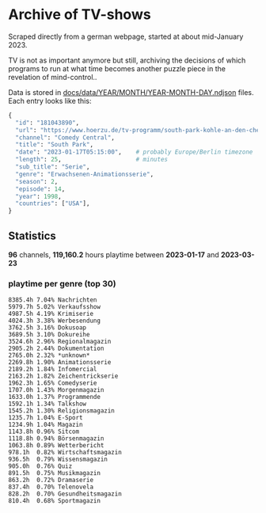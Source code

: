 # Archive of TV-shows

Scraped directly from a german webpage, started at about mid-January 2023.

TV is not as important anymore but still, archiving the decisions of which programs to run at what time
becomes another puzzle piece in the revelation of mind-control.. 

Data is stored in [docs/data/YEAR/MONTH/YEAR-MONTH-DAY.ndjson](docs/data/) files. 
Each entry looks like this:

```python
{
  "id": "181043890", 
  "url": "https://www.hoerzu.de/tv-programm/south-park-kohle-an-den-chefkoch/bid_181043890/", 
  "channel": "Comedy Central", 
  "title": "South Park", 
  "date": "2023-01-17T05:15:00",    # probably Europe/Berlin timezone 
  "length": 25,                     # minutes 
  "sub_title": "Serie", 
  "genre": "Erwachsenen-Animationsserie", 
  "season": 2, 
  "episode": 14, 
  "year": 1998, 
  "countries": ["USA"],
}
```

## Statistics

**96** channels, **119,160.2** hours playtime between **2023-01-17** and **2023-03-23**


### playtime per genre (top 30)

    8385.4h 7.04% Nachrichten
    5979.7h 5.02% Verkaufsshow
    4987.5h 4.19% Krimiserie
    4024.3h 3.38% Werbesendung
    3762.5h 3.16% Dokusoap
    3689.5h 3.10% Dokureihe
    3524.6h 2.96% Regionalmagazin
    2905.2h 2.44% Dokumentation
    2765.0h 2.32% *unknown*
    2269.8h 1.90% Animationsserie
    2189.2h 1.84% Infomercial
    2163.2h 1.82% Zeichentrickserie
    1962.3h 1.65% Comedyserie
    1707.0h 1.43% Morgenmagazin
    1633.0h 1.37% Programmende
    1592.1h 1.34% Talkshow
    1545.2h 1.30% Religionsmagazin
    1235.7h 1.04% E-Sport
    1234.9h 1.04% Magazin
    1143.8h 0.96% Sitcom
    1118.8h 0.94% Börsenmagazin
    1063.8h 0.89% Wetterbericht
    978.1h  0.82% Wirtschaftsmagazin
    936.5h  0.79% Wissensmagazin
    905.0h  0.76% Quiz
    891.5h  0.75% Musikmagazin
    863.2h  0.72% Dramaserie
    837.4h  0.70% Telenovela
    828.2h  0.70% Gesundheitsmagazin
    810.4h  0.68% Sportmagazin
